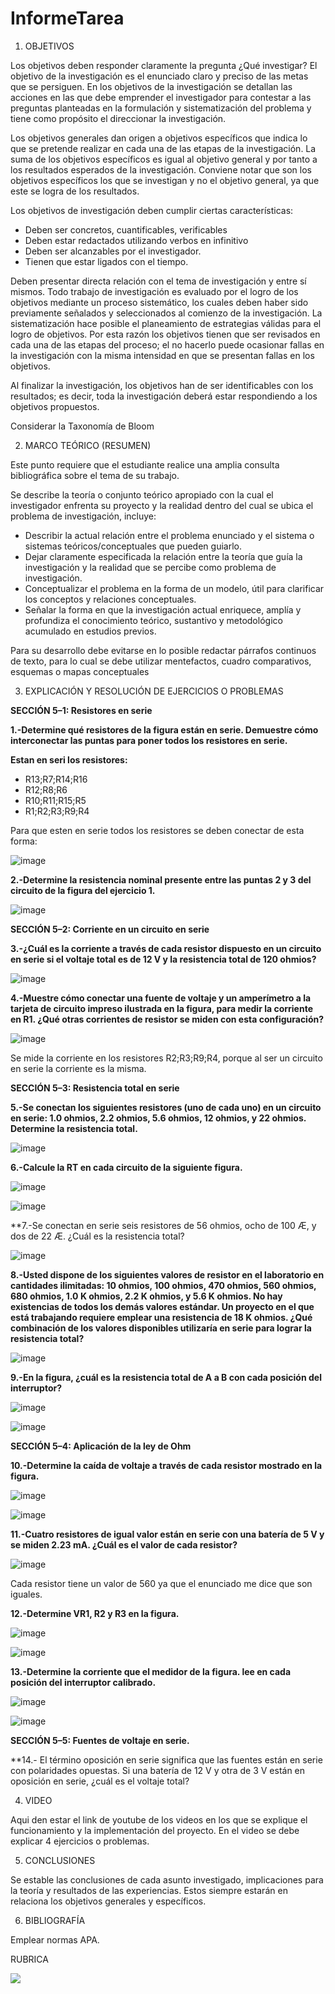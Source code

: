 # InformeTarea


1. OBJETIVOS

Los objetivos deben responder claramente la pregunta ¿Qué investigar? 
El objetivo de la investigación es el enunciado claro y preciso de las metas que se persiguen. En los objetivos de la investigación se detallan las acciones en las que debe emprender el investigador para contestar a las preguntas planteadas en la formulación y sistematización del problema y tiene como propósito el direccionar la investigación. 

Los objetivos generales dan origen a objetivos específicos que indica lo que se pretende realizar en cada una de las etapas de la investigación. La suma de los objetivos específicos es igual al objetivo general y por tanto a los resultados esperados de la investigación. Conviene notar que son los objetivos específicos los que se investigan y no el objetivo general, ya que este se logra de los resultados. 

Los objetivos de investigación deben cumplir ciertas características: 
* Deben ser concretos, cuantificables, verificables 
* Deben estar redactados utilizando verbos en infinitivo 
* Deben ser alcanzables por el investigador. 
* Tienen que estar ligados con el tiempo. 


Deben presentar directa relación con el tema de investigación y entre sí mismos. Todo trabajo de investigación es evaluado por el logro de los objetivos mediante un proceso sistemático, los cuales deben haber sido previamente señalados y seleccionados al comienzo de la investigación. La sistematización hace posible el planeamiento de estrategias válidas para el logro de objetivos. Por esta razón los objetivos tienen que ser revisados en cada una de las etapas del proceso; el no hacerlo puede ocasionar fallas en la investigación con la misma intensidad en que se presentan fallas en los objetivos. 

Al finalizar la investigación, los objetivos han de ser identificables con los resultados; es decir, toda la investigación deberá estar respondiendo a los objetivos propuestos. 

Considerar la Taxonomía de Bloom

2. MARCO TEÓRICO (RESUMEN)

Este punto requiere que el estudiante realice una amplia consulta bibliográfica sobre el tema de su trabajo.

Se describe la teoría o conjunto teórico apropiado con la cual el investigador enfrenta su proyecto y la realidad dentro del cual se ubica el problema de investigación, incluye:
* Describir la actual relación entre el problema enunciado y el sistema o sistemas teóricos/conceptuales que pueden guiarlo.
* Dejar claramente especificada la relación entre la teoría que guía la investigación y la realidad que se percibe como problema de investigación.
* Conceptualizar el problema en la forma de un modelo, útil para clarificar los conceptos y relaciones conceptuales.
* Señalar la forma en que la investigación actual enriquece, amplía y profundiza el conocimiento teórico, sustantivo y metodológico acumulado en estudios previos.

Para su desarrollo debe evitarse en lo posible redactar párrafos continuos de texto, para lo cual se debe utilizar  mentefactos, cuadro comparativos, esquemas o mapas conceptuales

3. EXPLICACIÓN Y RESOLUCIÓN DE EJERCICIOS O PROBLEMAS

**SECCIÓN 5–1: Resistores en serie**

**1.-Determine qué resistores de la figura están en serie. Demuestre cómo interconectar las puntas para poner todos los resistores en serie.**

**Estan en seri los resistores:**

* R13;R7;R14;R16
* R12;R8;R6
* R10;R11;R15;R5
* R1;R2;R3;R9;R4

Para que esten en serie todos los resistores se deben conectar de esta forma:

![image](https://user-images.githubusercontent.com/105570939/171092528-d052c9fc-f513-4f89-a839-5bd429f68cda.png)

**2.-Determine la resistencia nominal presente entre las puntas 2 y 3 del circuito de la figura del ejercicio 1.**

![image](https://user-images.githubusercontent.com/105570939/171093735-e940e4df-df7a-405d-9791-04cb9c0b4c64.png)

**SECCIÓN 5–2: Corriente en un circuito en serie**

**3.-¿Cuál es la corriente a través de cada resistor dispuesto en un circuito en serie si el voltaje total es de 12 V y la resistencia total de 120 ohmios?**

![image](https://user-images.githubusercontent.com/105570939/171094316-50f77ae7-c523-4573-b68a-ef8355d8cec7.png)

**4.-Muestre cómo conectar una fuente de voltaje y un amperímetro a la tarjeta de circuito impreso ilustrada en la figura, para medir la corriente en R1. ¿Qué otras corrientes de resistor se miden con esta configuración?**

![image](https://user-images.githubusercontent.com/105570939/171095368-27d56d5a-3273-4559-afa9-bbae157be896.png)

Se mide la corriente en los resistores R2;R3;R9;R4, porque al ser un circuito en serie la corriente es la misma.

**SECCIÓN 5–3: Resistencia total en serie**

**5.-Se conectan los siguientes resistores (uno de cada uno) en un circuito en serie: 1.0 ohmios, 2.2 ohmios, 5.6 ohmios, 12 ohmios, y 22 ohmios. Determine la resistencia total.**

![image](https://user-images.githubusercontent.com/105570939/171095982-0caeb336-6d83-41e0-9816-74a7434dfb55.png)

**6.-Calcule la RT en cada circuito de la siguiente figura.**

![image](https://user-images.githubusercontent.com/105570939/171096162-b7c3f960-c8c7-47ff-acb4-7d8e318d4837.png)

![image](https://user-images.githubusercontent.com/105570939/171096775-2d0756d9-82ff-47bc-9237-6c0bded2203c.png)

**7.-Se conectan en serie seis resistores de 56 ohmios, ocho de 100 Æ, y dos de 22 Æ. ¿Cuál es la resistencia total?

![image](https://user-images.githubusercontent.com/105570939/171097038-558c5b7c-7183-4727-bd30-e0d0d7061ce7.png)

**8.-Usted dispone de los siguientes valores de resistor en el laboratorio en cantidades ilimitadas: 10 ohmios, 100 ohmios, 470 ohmios, 560 ohmios, 680 ohmios, 1.0 K ohmios, 2.2 K ohmios, y 5.6 K ohmios. No hay existencias de todos los demás valores estándar. Un proyecto en el que está trabajando requiere emplear una resistencia de 18 K ohmios. ¿Qué combinación de los valores disponibles utilizaría en serie para lograr la resistencia total?**

![image](https://user-images.githubusercontent.com/105570939/171097911-fa244f24-eee7-47f0-8dba-eb905ed252dd.png)

**9.-En la figura, ¿cuál es la resistencia total de A a B con cada posición del interruptor?**

![image](https://user-images.githubusercontent.com/105570939/171098124-4c81ce85-f71d-4b92-9bfb-158090d4bf6f.png)

![image](https://user-images.githubusercontent.com/105570939/171100091-1e753012-d289-4034-ab9d-49a07e4b1bc5.png)

**SECCIÓN 5–4: Aplicación de la ley de Ohm**

**10.-Determine la caída de voltaje a través de cada resistor mostrado en la figura.**

![image](https://user-images.githubusercontent.com/105570939/171100268-ed3f2526-37ba-4764-8351-ff572bd0c47e.png)

![image](https://user-images.githubusercontent.com/105570939/171103502-589f932d-abcf-4d90-9f87-221fbaf73f98.png)

**11.-Cuatro resistores de igual valor están en serie con una batería de 5 V y se miden 2.23 mA. ¿Cuál es el valor de cada resistor?**

![image](https://user-images.githubusercontent.com/105570939/171104634-321b32f8-e52c-4674-b3fb-30c6268ed752.png)

Cada resistor tiene un valor de 560 ya que el enunciado me dice que son iguales.

**12.-Determine VR1, R2 y R3 en la figura.**

![image](https://user-images.githubusercontent.com/105570939/171105989-20e0ffd6-627f-4e9d-a63e-dbcd87aa189e.png)

![image](https://user-images.githubusercontent.com/105570939/171107107-ab0dd74f-038d-4e8b-855d-ee041e146660.png)

**13.-Determine la corriente que el medidor de la figura. lee en cada posición del interruptor calibrado.**

![image](https://user-images.githubusercontent.com/105570939/171345842-69db710a-bf0e-4708-8d29-e265d4d001e0.png)

![image](https://user-images.githubusercontent.com/105570939/171356301-b57dec84-a22d-4e57-bf55-918efe734fb3.png)

**SECCIÓN 5–5: Fuentes de voltaje en serie.**

**14.- El término oposición en serie significa que las fuentes están en serie con polaridades opuestas. Si una batería de 12 V y otra de 3 V están en oposición en serie, ¿cuál es el voltaje total?




4. VIDEO

Aqui den estar el link de youtube de los videos en los que se explique el funcionamiento y la implementación del proyecto.
En el video se debe explicar 4 ejercicios o problemas.


5. CONCLUSIONES

Se estable las conclusiones de cada asunto investigado, implicaciones para la teoría y resultados de las experiencias. Estos siempre estarán en relaciona los objetivos generales y específicos.

6. BIBLIOGRAFÍA

Emplear normas APA.

RUBRICA

![](https://github.com/doalulema/InformeTarea/blob/main/Tarea.png)
